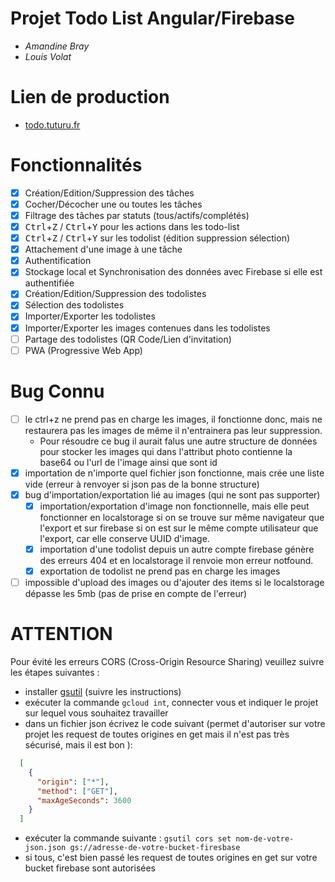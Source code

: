 # Projet Todo List Angular/Firebase
- *Amandine Bray*
- *Louis Volat*

# Lien de production
- [todo.tuturu.fr](https://todo.tuturu.fr/)

# Fonctionnalités
- [x] Création/Edition/Suppression des tâches
- [x] Cocher/Décocher une ou toutes les tâches
- [x] Filtrage des tâches par statuts (tous/actifs/complétés)
- [x] <kbd>Ctrl</kbd>+<kbd>Z</kbd> / <kbd>Ctrl</kbd>+<kbd>Y</kbd> pour les actions dans les todo-list
- [X] <kbd>Ctrl</kbd>+<kbd>Z</kbd> / <kbd>Ctrl</kbd>+<kbd>Y</kbd> sur les todolist (édition suppression sélection)
- [x] Attachement d'une image à une tâche
- [x] Authentification
- [x] Stockage local et Synchronisation des données avec Firebase si elle est authentifiée
- [x] Création/Edition/Suppression des todolistes
- [x] Sélection des todolistes
- [x] Importer/Exporter les todolistes
- [x] Importer/Exporter les images contenues dans les todolistes
- [ ] Partage des todolistes (QR Code/Lien d'invitation)
- [ ] PWA (Progressive Web App)
# Bug Connu
- [ ] le ctrl+z ne prend pas en charge les images, il fonctionne donc, mais ne restaurera pas les images de même il n'entrainera pas leur suppression.
  - Pour résoudre ce bug il aurait falus une autre structure de données pour stocker les images qui dans l'attribut photo contienne la base64 ou l'url de l'image ainsi que sont id 
- [x] importation de n'importe quel fichier json fonctionne, mais crée une liste vide (erreur à renvoyer si json pas de la bonne structure)
- [x] bug d'importation/exportation lié au images (qui ne sont pas supporter)
  - [x] importation/exportation d'image non fonctionnelle, mais elle peut fonctionner en localstorage si on se trouve sur même navigateur que l'export et sur firebase si on est sur le même compte utilisateur que l'export, car elle conserve UUID d'image.
  - [x] importation d'une todolist depuis un autre compte firebase génère des erreurs 404 et en localstorage il renvoie mon erreur notfound.
  - [x] exportation de todolist ne prend pas en charge les images
- [ ] impossible d'upload des images ou d'ajouter des items si le localstorage dépasse les 5mb (pas de prise en compte de l'erreur)

# ATTENTION
Pour évité les erreurs CORS (Cross-Origin Resource Sharing) veuillez suivre les étapes suivantes :
- installer [gsutil](https://cloud.google.com/storage/docs/gsutil_install#install) (suivre les instructions)
- exécuter la commande `gcloud int`, connecter vous et indiquer le projet sur lequel vous souhaitez travailler
- dans un fichier json écrivez le code suivant (permet d'autoriser sur votre projet les request de toutes origines en get mais il n'est pas très sécurisé, mais il est bon ):
```json
  [
    {
      "origin": ["*"],
      "method": ["GET"],
      "maxAgeSeconds": 3600
    }
  ]
```
- exécuter la commande suivante : `gsutil cors set nom-de-votre-json.json gs://adresse-de-votre-bucket-firesbase`
- si tous, c'est bien passé les request de toutes origines en get sur votre bucket firebase sont autorisées
